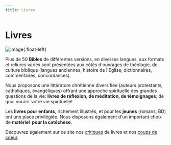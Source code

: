 ```yaml
---
title: Livres
---
```


Livres
======

![image](/images/f7a79cfa2b.jpg){.float-left}

Plus de 50 **Bibles** de différentes versions, en diverses langues, aux formats et reliures variés sont présentées aux côtés d'ouvrages de théologie, de culture biblique (langues anciennes, histoire de l'Eglise, dictionnaires, commentaires, concordances).

Nous proposons une littérature chrétienne diversifiée (auteurs protestants, catholiques, évangéliques) offrant une approche spirituelle des grandes questions de la vie: **livres de réflexion, de méditation, de témoignages**; de quoi nourrir votre vie spirituelle!

Les **livres pour enfants**, richement illustrés, et pour les **jeunes** (romans, BD) ont une place privilégiée. Nous disposons également d'un important choix de **matériel  pour la catéchèse**.

Découvrez également sur ce site nos [critiques](/critiques/) de livres et nos [coups de coeur](/coups-de-coeur/).
